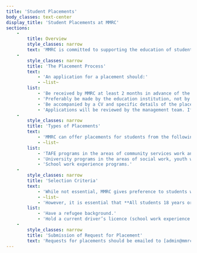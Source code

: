 ```yaml
---
title: 'Student Placements'
body_classes: text-center
display_title: 'Student Placements at MMRC'
sections:
    -
        title: Overview
        style_classes: narrow
        text: 'MMRC is committed to supporting the education of students through providing placements which form part of a recognised qualification in a field which is relevant to the work MMRC does. However, MMRC is a small organisation and is not always able to provide suitable supervision or relevant areas of work for students. Our capacity to accept students on placement will depend on existing circumstances at the time of the request.'
    -
        style_classes: narrow
        title: 'The Placement Process'
        text:
            - 'An application for a placement should:'
            - ~list~
        list:
            - 'Be received by MMRC at least 2 months in advance of the placement commencement date.'
            - 'Preferably be made by the education institution, not by the student him or herself. We do not have the capacity to review multiple requests from individuals. However, we recognise some institutions expect students to organise their own placements so in these cases, direct applications can be made.'
            - 'Be accompanied by a CV and specific details of the placement requirements of the education institution concerned, including the exact time frame and duration (i.e. start and finish dates, numbers of hours each week etc). Any documentation relating to the aims and objectives of the placement and the supervision and reporting requirements expected of MMRC should be included.'
            - 'Applications will be reviewed by the management team. If MMRC has the capacity for a student placement and the applicant is considered suitable, a meeting between the student and MMRC will be arranged to discuss the placement and to ensure a good “fit” between the student and MMRC.'
    -
        style_classes: narrow
        title: 'Types of Placements'
        text:
            - 'MMRC can offer placements for students from the following areas of study:'
            - ~list~
        list:
            - 'TAFE programs in the areas of community services work and youth work.'
            - 'University programs in the areas of social work, youth work, children and family services, and community development.'
            - 'School work experience programs.'
    -
        style_classes: narrow
        title: 'Selection Criteria'
        text:
            - 'While not essential, MMRC gives preference to students who:'
            - ~list~
            - 'However, it is essential that **All students 18 years or older hold a current Working with Children Check and Police Clearance before they commence their placement**.'
        list:
            - 'Have a refugee background.'
            - 'Hold a current driver’s licence (school work experience placements excepted).'
    -
        style_classes: narrow
        title: 'Submission of Request for Placement'
        text: 'Requests for placements should be emailed to [admin@mmrcwa.org.au](mailto:admin@mmrcwa.org.au) at least 2 months in advance of placement starting date with required documentation. MMRC will endeavour to respond within 3 weeks. Applications which do not include all the requested information will not be considered.'
---
```


